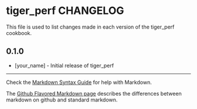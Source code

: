 # tiger_perf CHANGELOG

This file is used to list changes made in each version of the tiger_perf cookbook.

## 0.1.0
- [your_name] - Initial release of tiger_perf

- - -
Check the [Markdown Syntax Guide](http://daringfireball.net/projects/markdown/syntax) for help with Markdown.

The [Github Flavored Markdown page](http://github.github.com/github-flavored-markdown/) describes the differences between markdown on github and standard markdown.
